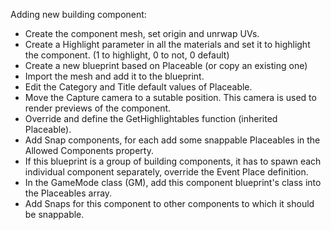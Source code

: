 Adding new building component:

- Create the component mesh, set origin and unrwap UVs.
- Create a Highlight parameter in all the materials and set it to highlight the component. (1 to highlight, 0 to not, 0 default)
- Create a new blueprint based on Placeable (or copy an existing one)
- Import the mesh and add it to the blueprint.
- Edit the Category and Title default values of Placeable.
- Move the Capture camera to a sutable position. This camera is used to render previews of the component.
- Override and define the GetHighlightables function (inherited Placeable).
- Add Snap components, for each add some snappable Placeables in the Allowed Components property.
- If this blueprint is a group of building components, it has to spawn each individual component separately, override the Event Place definition.
- In the GameMode class (GM), add this component blueprint's class into the Placeables array.
- Add Snaps for this component to other components to which it should be snappable.